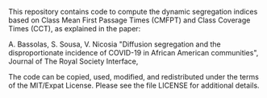 This repository contains code to compute the dynamic segregation
indices based on Class Mean First Passage Times (CMFPT) and Class
Coverage Times (CCT), as explained in the paper:

  A. Bassolas, S. Sousa, V. Nicosia
  "Diffusion segregation and the disproportionate incidence of 
   COVID-19 in African American communities", Journal of The Royal
   Society Interface, 

The code can be copied, used, modified, and redistributed under the 
terms of the MIT/Expat License. Please see the file LICENSE for 
additional details. 


